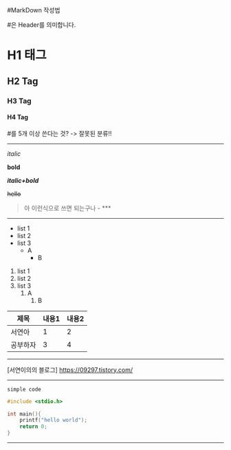 #MarkDown 작성법

\#은 Header를 의미합니다.

# H1 태그

## H2 Tag

### H3 Tag

#### H4 Tag

\#를 5개 이상 쓴다는 것? -> 잘못된 분류!!

---

_italic_

**bold**

**_italic+bold_**

~~hello~~

> 아 이런식으로 쓰면 되는구나 - \*\*\*

---

- list 1
- list 2
- list 3
  - A
    - B

1. list 1
2. list 2
3. list 3
   1. A
      1. B

| 제목     | 내용1 | 내용2 |
| -------- | ----- | ----- |
| 서연아   | 1     | 2     |
| 공부하자 | 3     | 4     |

---

[서연이의의 블로그]
https://09297.tistory.com/

---

`simple code`

```cpp
#include <stdio.h>

int main(){
    printf("hello world");
    return 0;
}
```

---
